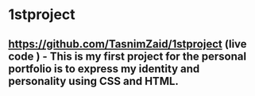 # 1stproject

## https://github.com/TasnimZaid/1stproject (live code ) - This is my first project for the personal portfolio is to express my identity and personality using CSS and HTML.

